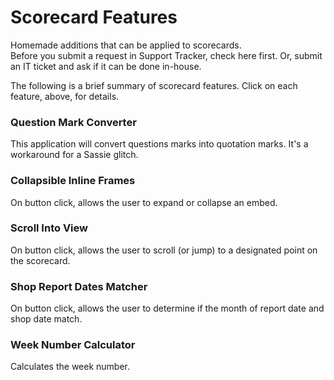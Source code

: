 # Scorecard Features
Homemade additions that can be applied to scorecards.  
Before you submit a request in Support Tracker, check here first.  Or, submit an IT ticket and ask if it can be done in-house.

The following is a brief summary of scorecard features.  Click on each feature, above, for details.


### Question Mark Converter
This application will convert questions marks into quotation marks.
It's a workaround for a Sassie glitch.


### Collapsible Inline Frames
On button click, allows the user to expand or collapse an embed.


### Scroll Into View
On button click, allows the user to scroll (or jump) to a designated point on the scorecard.


### Shop Report Dates Matcher
On button click, allows the user to determine if the month of report date and shop date match.


### Week Number Calculator
Calculates the week number.

